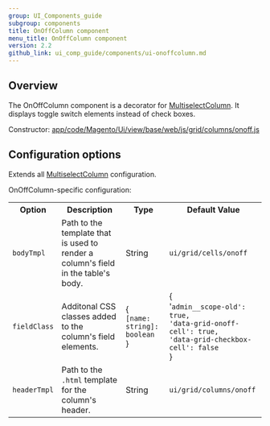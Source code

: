 ```yaml
---
group: UI_Components_guide
subgroup: components
title: OnOffColumn component
menu_title: OnOffColumn component
version: 2.2
github_link: ui_comp_guide/components/ui-onoffcolumn.md
---
```


## Overview

The OnOffColumn component is a decorator for [MultiselectColumn]({{page.baseurl}}/ui_comp_guide/components/ui-multiselectcolumn.html). It displays toggle switch elements instead of check boxes.

Constructor: [app/code/Magento/Ui/view/base/web/js/grid/columns/onoff.js]({{site.mage2200url}}app/code/Magento/Ui/view/base/web/js/grid/columns/onoff.js)

## Configuration options

Extends all [MultiselectColumn]({{page.baseurl}}/ui_comp_guide/components/ui-multiselectcolumn.html) configuration.

OnOffColumn-specific configuration:

<table>
  <tr>
    <th>Option</th>
    <th>Description</th>
    <th>Type</th>
    <th>Default Value</th>
  </tr>
  <tr>
    <td><code>bodyTmpl</code></td>
    <td>Path to the template that is used to render a column's field in the table's body.</td>
    <td>String</td>
    <td><code>ui/grid/cells/onoff</code></td>
  </tr>
  <tr>
    <td><code>fieldClass</code></td>
    <td>Additonal CSS classes added to the column's field elements.</td>
    <td>{<br><code>[name: string]: boolean</code><br>}</td>
    <td>{<br>'<code>admin__scope-old': true,</code><br><code>'data-grid-onoff-cell': true,</code><br><code>'data-grid-checkbox-cell': false</code><br>}</td>
  </tr>
  <tr>
    <td><code>headerTmpl</code></td>
    <td>Path to the <code>.html</code> template for the column's header.</td>
    <td>String</td>
    <td><code>ui/grid/columns/onoff</code></td>
  </tr>
</table>
